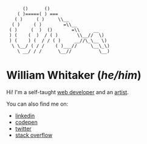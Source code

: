 ```
      ()      ()
    ( )=====( ) ===
   ( )     ( )     \\__  
  ( )     ( )        =\\__        
 ( )     (  )  ()       =\\     __
 ) (    (  )  / ( )       \\__//  \)
 ) (    ) (  / / ( )     __//\_\__ \)
  \ \__/ ( / /    ( )___//     \__\_\)
    \ __/ / /      \__//          \__)
``` 
# William Whitaker (*he/him*)


Hi! I'm a self-taught [web developer](https://williamwhitaker.dev) and an [artist](https://williamwhitaker.art). 

You can also find me on:
* [linkedin](https://www.linkedin.com/in/william-whitaker-4230bbab/)
* [codepen](https://codepen.io/w0whitaker)
* [twitter](https://twitter.com/w0whitaker)
* [stack overflow](https://stackoverflow.com/users/4699931/brazilla-ray?tab=profile)

<!--
**brazilla-ray/brazilla-ray** is a ✨ _special_ ✨ repository because its `README.md` (this file) appears on your GitHub profile.

Here are some ideas to get you started:

- 🔭 I’m currently working on ...
- 🌱 I’m currently learning ...
- 👯 I’m looking to collaborate on ...
- 🤔 I’m looking for help with ...
- 💬 Ask me about ...
- 📫 How to reach me: ...
- 😄 Pronouns: ...
- ⚡ Fun fact: ...
-->
